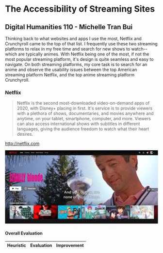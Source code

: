 # The Accessibility of Streaming Sites

## Digital Humanities 110 - Michelle Tran Bui
Thinking back to what websites and apps I use the most, Netflix and Crunchyroll came to the top of that list. I frequently use these two streaming platforms to relax in my free time and search for new shows to watch--which are typically animes. With Netflix being one of the most, if not the most popular streaming platform, it's design is quite seamless and easy to navigate. On both streaming platforms, my core task is to search for an anime and observe the usability issues between the top American streaming platform Netflix, and the top anime streaming platform Crunchyroll. 

### Netflix
> Netflix is the second most-downloaded video-on-demand apps of 2020, with Disney+ placing in first. It's service is to provide viewers with a plethora of shows, documentaries, and movies anywhere and anytime, on your tablet, smartphone, computer, and more. Viewers can also access international shows with subtitles in different languages, giving the audience freedom to watch what their heart desires. 

http://netflix.com


![netflix homepage](netflix.png)

#### Overall Evaluation

Heuristic | Evaluation | Improvement
--------- | ---------- | -----------
